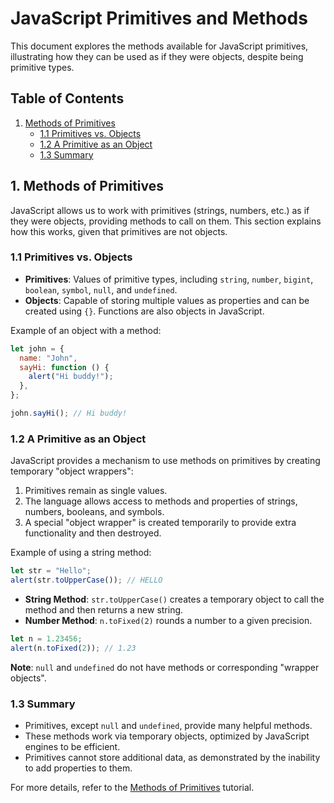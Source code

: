 # JavaScript Primitives and Methods

This document explores the methods available for JavaScript primitives, illustrating how they can be used as if they were objects, despite being primitive types.

## Table of Contents

1. [Methods of Primitives](#1-methods-of-primitives)
   - [1.1 Primitives vs. Objects](#11-primitives-vs-objects)
   - [1.2 A Primitive as an Object](#12-a-primitive-as-an-object)
   - [1.3 Summary](#13-summary)

## 1. Methods of Primitives

JavaScript allows us to work with primitives (strings, numbers, etc.) as if they were objects, providing methods to call on them. This section explains how this works, given that primitives are not objects.

### 1.1 Primitives vs. Objects

- **Primitives**: Values of primitive types, including `string`, `number`, `bigint`, `boolean`, `symbol`, `null`, and `undefined`.
- **Objects**: Capable of storing multiple values as properties and can be created using `{}`. Functions are also objects in JavaScript.

Example of an object with a method:

```javascript
let john = {
  name: "John",
  sayHi: function () {
    alert("Hi buddy!");
  },
};

john.sayHi(); // Hi buddy!
```

### 1.2 A Primitive as an Object

JavaScript provides a mechanism to use methods on primitives by creating temporary "object wrappers":

1. Primitives remain as single values.
2. The language allows access to methods and properties of strings, numbers, booleans, and symbols.
3. A special "object wrapper" is created temporarily to provide extra functionality and then destroyed.

Example of using a string method:

```javascript
let str = "Hello";
alert(str.toUpperCase()); // HELLO
```

- **String Method**: `str.toUpperCase()` creates a temporary object to call the method and then returns a new string.
- **Number Method**: `n.toFixed(2)` rounds a number to a given precision.

```javascript
let n = 1.23456;
alert(n.toFixed(2)); // 1.23
```

**Note**: `null` and `undefined` do not have methods or corresponding "wrapper objects".

### 1.3 Summary

- Primitives, except `null` and `undefined`, provide many helpful methods.
- These methods work via temporary objects, optimized by JavaScript engines to be efficient.
- Primitives cannot store additional data, as demonstrated by the inability to add properties to them.

For more details, refer to the [Methods of Primitives](https://javascript.info/primitives-methods) tutorial.
